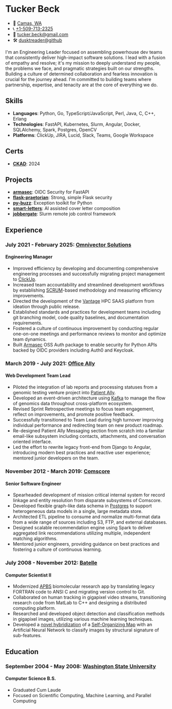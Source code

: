 # Tucker Beck

* 📍 [Camas, WA](https://goo.gl/maps/zgVAgxrRwfM1EPpf9)
* 📞 [+1-509-713-2325](tel:+15097132325)
* 📧 [tucker.beck@gmail.com](tucker.beck@gmail.com)
* 🛠 [dusktreader@github](https://github.com/dusktreader)

I'm an Engineering Leader focused on assembling powerhouse dev teams that consistently
deliver high-impact software solutions. I lead with a fusion of empathy and resolve;
it's my mission to deeply understand my people, the problems we face, and pragmatic
strategies built on our strengths. Building a culture of determined collaboration
and fearless innovation is crucial for the journey ahead. I'm committed to building
teams where partnership, expertise, and tenacity are at the core of everything we do.


## Skills

* **Languages**:    Python, Go, TypeScript/JavaScript, Perl, Java, C, C++, Erlang
* **Technologies**: FastAPI, Kubernetes, Slurm, Angular, Docker, SQLAlchemy, Spark,
                    Postgres, OpenCV
* **Platforms**:    ClickUp, JIRA, Lucid, Slack, Teams, Google Workspace


## Certs

* **[CKAD](https://ti-user-certificates.s3.amazonaws.com/e0df7fbf-a057-42af-8a1f-590912be5460/ffc1c3da-f2eb-4056-ad55-2030dde6eb86-tucker-beck-4c813b35-c62b-4ba4-aa4f-39e8bf55a42f-certificate.pdf)**: 2024


## Projects

* **[armasec](https://github.com/omnivector-solutions/armasec)**:  OIDC Security for FastAPI
* **[flask-praetorian](https://github.com/dusktreader/flask-praetorian)**:  Strong, simple Flask security
* **[py-buzz](https://github.com/dusktreader/py-buzz)**:  Exception toolkit for Python
* **[smart-letters](https://github.com/dusktreader/smart-letters)**:  AI assisted cover letter composition
* **[jobbergate](https://github.com/omnivector-solutions/jobbergate)**:  Slurm remote job control framework


## Experience

### July 2021 - February 2025: [Omnivector Solutions](https://omnivector.ai/)
#### Engineering Manager

- Improved efficiency by developing and documenting comprehensive engineering processes
  and successfully migrating project management to [ClickUp](https://clickup.com).
- Increased team accountability and streamlined development workflows by establishing
  [SCRUM](https://scrum.org)-based methodology and measuring efficiency improvements.
- Directed the development of the [Vantage](https://vantagecompute.ai) HPC SAAS platform
  from ideation through public release.
- Established standards and practices for development teams including git branching
  model, code quality baselines, and documentation requirements.
- Fostered a culture of continuous improvement by conducting regular one-on-one meetings
  and performance reviews to monitor and optimize team dynamics.
- Built [Armasec](https://github.com/omnivector-solutions/armasec) OSS Auth package to
  enable security for Python APIs backed by OIDC providers including Auth0 and Keycloak.


### March 2019 - July 2021: [Office Ally](https://cms.officeally.com/)
#### Web Development Team Lead

- Piloted the integration of lab reports and processing statuses from a genomic testing
  venture project into [Patient Ally](https://www.patientally.com).
- Developed an event-driven architecture using [Kafka](https://kafka.apache.org/) to
  manage the flow of genomics data throughout cross-platform ecosystem.
- Revised Sprint Retrospective meetings to focus team engagement, reflect on
  improvements, and promote positive feedback.
- Successfully transitioned to Team Lead during high turnover improving individual
  performance and redirecting team on new product roadmap.
- Re-designed Patient Ally Messaging section from scratch into a familiar email-like
  subsystem including contacts, attachments, and conversation oriented interface.
- Led the effort to rewrite legacy front-end from Django to Angular, introducing modern
  best practices and reactive user experience; mentored junior developers on the team.

### November 2012 - March 2019: [Comscore](https://www.comscore.com)
#### Senior Software Engineer

- Spearheaded development of mission critical internal system for record linkage and
  entity resolution from disparate subsystems of Comscore.
- Developed flexible graph-like data schema in [Postgres](https://www.postgresql.org) to
  support heterogeneous data models in a single, large metadata store.
- Architected ETL pipeline to consume and normalize multi-format data from a wide range
  of sources including S3, FTP, and external databases.
- Designed scalable recommendation engine using Spark to deliver aggregated link
  recommendations utilizing multiple, independent matching algorithms.
- Mentored junior engineers, providing guidance on best practices and fostering a
  culture of continuous learning.

### July 2008 - November 2012: [Batelle](https://www.battelle.org)
#### Computer Scientist II

- Modernized [APBS](https://github.com/Electrostatics/apbs) biomolecular research app by
  translating legacy FORTRAN code to ANSI C and migrating version control to Git.
- Collaborated on human tracking in gigapixel video streams, transitioning research code
  from MatLab to C++ and designing a distributed computing platform.
- Researched and developed object detection and classification methods in gigapixel
  images, utilizing various machine learning techniques.
- Developed a [novel hybridization](https://github.com/dusktreader/somtk) of a
  [Self-Organizing Map](https://en.wikipedia.org/wiki/Self-organizing_map) with an
  Artificial Neural Network to classify images by structural signature of sub-features.


## Education

### September 2004 - May 2008: [Washington State University](https://wsu.edu)
#### Computer Science B.S.

* Graduated Cum Laude
* Focused on Scientific Computing, Machine Learning, and Parallel Computing
